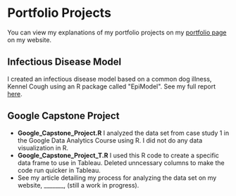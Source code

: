 # Portfolio Projects
You can view my explanations of my portfolio projects on my [portfolio page](https://www.kellyjadams.com/portfolio) on my website. 

## Infectious Disease Model
I created an infectious disease model based on a common dog illness, Kennel Cough using an R package called "EpiModel". See my full report [here](https://5f31689b-f95d-484d-94c8-97a7bb2f3e60.filesusr.com/ugd/bc9ec1_ed23defb9f41424ab7aee99c35725433.pdf). 

## Google Capstone Project
- **Google_Capstone_Project.R** I analyzed the data set from case study 1 in the Google Data Analytics Course using R. I did not do any data visualization in R. 
- **Google_Capstone_Project_T.R** I used this R code to create a specific data frame to use in Tableau. Deleted unncessary columns to make the code run quicker in Tableau. 
- See my article detailing my process for analyzing the data set on my website, _______, (still a work in progress).

